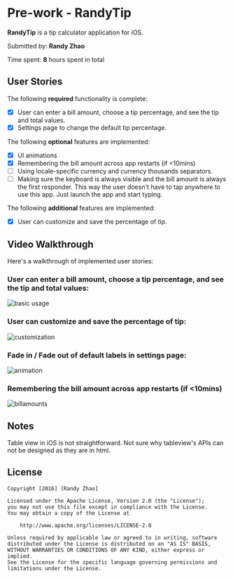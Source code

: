 # Pre-work - RandyTip

**RandyTip** is a tip calculator application for iOS.

Submitted by: **Randy Zhao**

Time spent: **8** hours spent in total

## User Stories

The following **required** functionality is complete:

* [x] User can enter a bill amount, choose a tip percentage, and see the tip and total values.
* [x] Settings page to change the default tip percentage.

The following **optional** features are implemented:
* [x] UI animations
* [x] Remembering the bill amount across app restarts (if <10mins)
* [ ] Using locale-specific currency and currency thousands separators.
* [ ] Making sure the keyboard is always visible and the bill amount is always the first responder. This way the user doesn't have to tap anywhere to use this app. Just launch the app and start typing.

The following **additional** features are implemented:

- [x] User can customize and save the percentage of tip.

## Video Walkthrough 

Here's a walkthrough of implemented user stories:

### User can enter a bill amount, choose a tip percentage, and see the tip and total values:

![basic usage](http://i.imgur.com/3rLbbzt.gif?1)

### User can customize and save the percentage of tip:

![customization](http://i.imgur.com/lOO9Cyv.gif?1)

### Fade in / Fade out of default labels in settings page:

![animation](http://i.imgur.com/VvFlBUG.gif?1)

### Remembering the bill amount across app restarts (if <10mins)
![billamounts](http://i.imgur.com/8sv4yj2.gif?1)
## Notes

Table view in iOS is not straightforward. Not sure why tableview's APIs can not be designed as they are in html.

## License

    Copyright [2016] [Randy Zhao]

    Licensed under the Apache License, Version 2.0 (the "License");
    you may not use this file except in compliance with the License.
    You may obtain a copy of the License at

        http://www.apache.org/licenses/LICENSE-2.0

    Unless required by applicable law or agreed to in writing, software
    distributed under the License is distributed on an "AS IS" BASIS,
    WITHOUT WARRANTIES OR CONDITIONS OF ANY KIND, either express or implied.
    See the License for the specific language governing permissions and
    limitations under the License.
